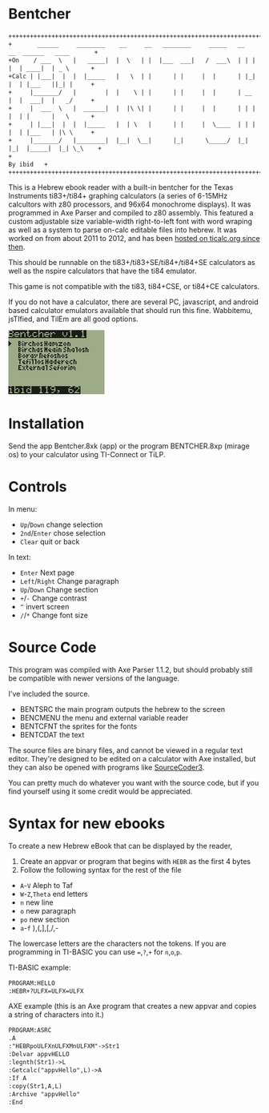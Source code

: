 # Bentcher

```
++++++++++++++++++++++++++++++++++++++++++++++++++++++++++++++++++++++++++++++++++++++++++++++
+       ______     ________    __     __   ________     _____   __   __  ______   ____       +
+On    / ___  \   |   _____|  |  \   | |  |___  ___|   /  ___\  | | | |  | ____|  | _ \      +
+Calc | |___|  |  |  |_____   |   \  | |      | |     |  |      | |_| |  | |___   ||_| |     +
+     |_______/   |        |  |    \ | |      | |     |  |      | __  |  |  ___|  |   _/     +
+     |  ___  \   |  ______|  |  |\ \| |      | |     |  |      | | | |  | |      |   \      +
+     | |___|  |  |  |_____   |  | \   |      | |     |  \____  | | | |  | |___   | |\ \     +
+     |_______/   |________|  |__|  \__|      |_|      \_____/  |_| |_|  |_____|  |_| \_\    +
+                                                                                  By ibid   +
++++++++++++++++++++++++++++++++++++++++++++++++++++++++++++++++++++++++++++++++++++++++++++++
```

This is a Hebrew ebook reader with a built-in bentcher for the Texas Instruments ti83+/ti84+ graphing calculators (a series of 6-15MHz calcultors with z80 processors, and 96x64 monochrome displays). It was programmed in Axe Parser and compiled to z80 assembly. This featured a custom adjustable size variable-width right-to-left font with word wraping as well as a system to parse on-calc editable files into hebrew. It was worked on from about 2011 to 2012, and has been [hosted on ticalc.org since then](https://www.ticalc.org/archives/files/fileinfo/447/44723.html).

This should be runnable on the ti83+/ti83+SE/ti84+/ti84+SE calculators as well as the nspire calculators that have the ti84 emulator.

This game is not compatible with the ti83, ti84+CSE, or ti84+CE calculators.

If you do not have a calculator, there are several PC, javascript, and android based calculator emulators available that should run this fine. Wabbitemu, jsTIfied, and TilEm are all good options.

![animated screenshot](/screenshot.gif)

# Installation

Send the app Bentcher.8xk (app) or the program BENTCHER.8xp (mirage os) to your calculator using TI-Connect or TiLP.

# Controls

In menu:

- `Up`/`Down`	change selection
- `2nd`/`Enter`	chose selection
- `Clear`		quit or back

In text:

- `Enter`		Next page
- `Left`/`Right`	Change paragraph
- `Up`/`Down`		Change section
- `+`/`-`		Change contrast
- `^`		invert screen
- `/`/`*`		Change font size

# Source Code

This program was compiled with Axe Parser 1.1.2, but should probably still be compatible with newer versions of the language. 

I've included the source.

- BENTSRC		the main program outputs the hebrew to the screen
- BENCMENU	the menu and external variable reader
- BENTCFNT	the sprites for the fonts
- BENTCDAT	the text

The source files are binary files, and cannot be viewed in a regular text editor. They're designed to be edited on a calculator with Axe installed, but they can also be opened with programs like [SourceCoder3](https://www.cemetech.net/sc/).

You can pretty much do whatever you want with the source code, but if you find yourself using it some credit would be appreciated.

# Syntax for new ebooks

To create a new Hebrew eBook that can be displayed by the reader,

1. Create an appvar or program that begins with `HEBR` as the first 4 bytes
2. Follow the following syntax for the rest of the file

- `A`-`V`		Aleph to Taf
- `W`-`Z`,`Theta`	end letters
- `n`		new line
- `o`		new paragraph
- `po`		new section
- `a`-`f`	),(,],[,/,-

The lowercase letters are the characters not the tokens. If you are programming in TI-BASIC you can use `=`,`?`,`+` for `n`,`o`,`p`.

TI-BASIC example:

```
PROGRAM:HELLO
:HEBR+?ULFX=ULFX=ULFX
```

AXE example (this is an Axe program that creates a new appvar and copies a string of characters into it.)

```
PROGRAM:ASRC
.A
:"HEBRpoULFXnULFXMnULFXM"->Str1
:Delvar appvHELLO
:legnth(Str1)->L
:Getcalc("appvHello",L)->A
:If A
:copy(Str1,A,L)
:Archive "appvHello"
:End
```
